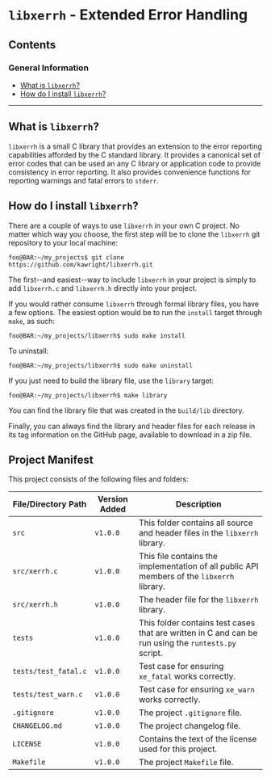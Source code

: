 # `libxerrh` - Extended Error Handling

## Contents

### General Information

- [What is `libxerrh`?](#what-is-libxerrh)
- [How do I install `libxerrh`?](#how-do-i-install-libxerrh)

---

## What is `libxerrh`?

`libxerrh` is a small C library that provides an extension to the error reporting capabilities afforded by the C standard library. It provides a canonical set of error codes that can be used an any C library or application code to provide consistency in error reporting. It also provides convenience functions for reporting warnings and fatal errors to `stderr`.

## How do I install `libxerrh`?

There are a couple of ways to use `libxerrh` in your own C project. No matter which way you choose, the first step will be to clone the `libxerrh` git repository to your local machine:

```console
foo@BAR:~/my_projects$ git clone https://github.com/kawright/libxerrh.git
```

The first--and easiest--way to include `libxerrh` in your project is simply to add `libxerrh.c` and `libxerrh.h` directly into your project.

If you would rather consume `libxerrh` through formal library files, you have a few options. The easiest option would be to run the `install` target through `make`, as such:

```console
foo@BAR:~/my_projects/libxerrh$ sudo make install
```

To uninstall:

```console
foo@BAR:~/my_projects/libxerrh$ sudo make uninstall
```

If you just need to build the library file, use the `library` target:

```console
foo@BAR:~/my_projects/libxerrh$ make library
```

You can find the library file that was created in the `build/lib` directory.

Finally, you can always find the library and header files for each release in its tag information on the GitHub page, available to download in a zip file.

## Project Manifest

This project consists of the following files and folders:

| File/Directory Path | Version Added | Description |
|---|---|---|
| `src` |  `v1.0.0` | This folder contains all source and header files in the `libxerrh` library. |
| `src/xerrh.c` | `v1.0.0` | This file contains the implementation of all public API members of the `libxerrh` library. |
| `src/xerrh.h` | `v1.0.0` | The header file for the `libxerrh` library. |
| `tests` | `v1.0.0` | This folder contains test cases that are written in C and can be run using the `runtests.py` script. |
| `tests/test_fatal.c` | `v1.0.0` | Test case for ensuring `xe_fatal` works correctly. |
| `tests/test_warn.c` |  `v1.0.0` | Test case for ensuring `xe_warn` works correctly. |
| `.gitignore` | `v1.0.0` | The project `.gitignore` file. |
| `CHANGELOG.md` | `v1.0.0` | The project changelog file. |
| `LICENSE` | `v1.0.0` | Contains the text of the license used for this project. |
| `Makefile` | `v1.0.0` | The project `Makefile` file. |

